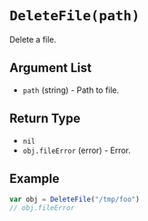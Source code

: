 # `DeleteFile(path)`

Delete a file.

## Argument List

 * `path` (string) - Path to file.

## Return Type

 * `nil`
 * `obj.fileError` (error) - Error.

## Example

```js
var obj = DeleteFile("/tmp/foo")
// obj.fileError
```

